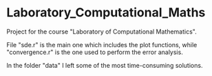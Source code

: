 # Laboratory_Computational_Maths
Project for the course "Laboratory of Computational Mathematics".

File "sde.r" is the main one which includes the plot functions, while "convergence.r" is the one used to perform the error analysis.

In the folder "data" I left some of the most time-consuming solutions.
